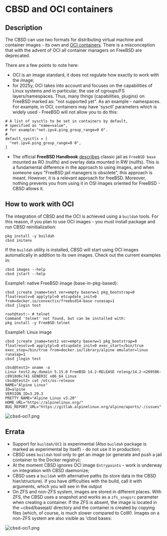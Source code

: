 # CBSD and OCI containers

## Description

The CBSD can use two formats for distributing virtual machine and container images - its own and [OCI containers](https://opencontainers.org/).
There is a misconception that with the advent of OCI all container managers on FreeBSD are deprecated.

There are a few points to note here:

- OCI is an image standard, it does not regulate how exactly to work with the image;
- for 2025y, OCI takes into account and focuses on the capabilities of Linux systems and in particular, the use of cgroups/FS layers/namespaces. Thus, many things (capabilities, plugins) on FreeBSD marked as: "not supported yet". 
As an example - namespaces. For example, in OCI, containers may have 'sysctl' parameters which is widely used - FreeBSD will not allow you to do this:
```
# A list of sysctls to be set in containers by default,
# specified as "name=value",
# for example:"net.ipv4.ping_group_range=0 0".
#
default_sysctls = [
  "net.ipv4.ping_group_range=0 0",
]
```
- The official **FreeBSD Handbook** [describes](https://docs.freebsd.org/en/books/handbook/jails/) classic jail as `FreeBSD base` mounted as RO (nullfs) and overlay data mounted in RW (nullfs). 
  This is a fundamental difference in the approach to using images, and when someone says "FreeBSD jail managers is obsolete", this approach is meant. 
  However, it is a relevant approach for freeBSD. Moreover, nothing prevents you from using it in OSI images oriented for FreeBSD - CBSD allows it.

## How to work with OCI

The integration of CBSD and the OCI is achieved using a `buildah` tools. 
For this reason, if you plan to use OCI images - you must install package and run CBSD reinitialization:
```
pkg install -y buildah
cbsd initenv
```

If the `buildah` utility is installed, CBSD will start using OCI images automatically in addition to its own images. Check out the current examples in:
```
cbsd images --help
cbsd jstart --help
```

Example1: native FreeBSD image (base-in-pkg-based):

```
cbsd jcreate jname=test ver=empty baserw=1 pkg_bootstrap=0 floatresolv=0 applytpl=0 etcupdate_init=0 from=docker.io/convectix/freebsd14-base runasap=1
cbsd jlogin test

root@test:~ # telnet
Command 'telnet' not found, but can be installed with:
pkg install -y FreeBSD-telnet
```

Example1: Linux image

```
cbsd jcreate jname=test2 ver=empty baserw=1 pkg_bootstrap=0 floatresolv=0 applytpl=0 etcupdate_init=0 exec_start=/bin/true exec_stop=/bin/true from=docker.io/library/alpine emulator=linux runasap=1
cbsd jlogin test

cbsd@test2> uname -a
Linux test2.my.domain 5.15.0 FreeBSD 14.2-RELEASE releng/14.2-n269506-c8918d6c741 GENERIC x86_64 Linux
cbsd@test2> cat /etc/os-release 
NAME="Alpine Linux"
ID=alpine
VERSION_ID=3.20.3
PRETTY_NAME="Alpine Linux v3.20"
HOME_URL="https://alpinelinux.org/"
BUG_REPORT_URL="https://gitlab.alpinelinux.org/alpine/aports/-/issues"
```

![cbsd-oci1.png](https://convectix.com/img/cbsd-oci1.png)

## Errata

- Support for `buildah/OCI` is experimental (Also `buildah` package is marked as experimental by itself) - do not use it in production;
- CBSD uses `buildah` tool only to get an image (or generate and push a jail container to the Docker registry);
- At the moment CBSD ignores OCI image `Entrypoints` - work is underway on integration with CBSD daemonize;
- CBSD uses a `buildah` with alternative paths (to store data in the CBSD hier/structure). If you have difficulties with the build, call it with arguments, which you will see in the output
- On ZFS and non-ZFS system, images are stored in different places. With ZFS, the CBSD uses a snapshot and works as a `zfs_snapsrc` parameter when creating a container. If the ZFS is absent, 
  the image is located in the ~cbsd/basejail/ directory and the container is created by copying files (which, of course, is much slower compared to CoW).
  Images on a non-ZFS system are also visible as 'cbsd bases: 
  

![cbsd-oci1.png](https://convectix.com/img/cbsd-oci2.png)
